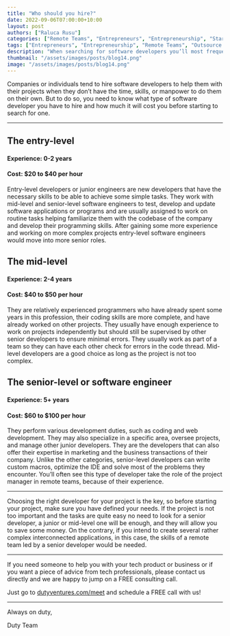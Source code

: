 ```yaml
---
title: "Who should you hire?"
date: 2022-09-06T07:00:00+10:00
layout: post
authors: ["Raluca Rusu"]
categories: ["Remote Teams", "Entrepreneurs", "Entrepreneurship", "Start-ups", "MVP", "Product", "Development", "Testing", "Launching"]
tags: ["Entrepreneurs", "Entrepreneurship", "Remote Teams", "Outsource Software", "Start-ups", "MVP", "Product", "Development", "Testing", "Launching"]
description: "When searching for software developers you’ll most frequently encounter 3 different categories, each of which is representative of the developer's experience and skills."
thumbnail: "/assets/images/posts/blog14.png"
image: "/assets/images/posts/blog14.png"
---
```


Companies or individuals tend to hire software developers to help them with their projects when they don’t have the time, skills, or manpower to do them on their own. But to do so, you need to know what type of software developer you have to hire and how much it will cost you before starting to search for one.

----

## The entry-level
#### Experience: 0-2 years
#### Cost: $20 to $40 per hour
Entry-level developers or junior engineers are new developers that have the necessary skills to be able to achieve some simple tasks. They work with mid-level and senior-level software engineers to test, develop and update software applications or programs and are usually assigned to work on routine tasks helping familiarize them with the codebase of the company and develop their programming skills. After gaining some more experience and working on more complex projects entry-level software engineers would move into more senior roles.

## The mid-level
#### Experience: 2-4 years
#### Cost: $40 to $50 per hour
They are relatively experienced programmers who have already spent some years in this profession, their coding skills are more complete, and have already worked on other projects. They usually have enough experience to work on projects independently but should still be supervised by other senior developers to ensure minimal errors. They usually work as part of a team so they can have each other check for errors in the code thread. Mid-level developers are a good choice as long as the project is not too complex.

## The senior-level or software engineer
#### Experience: 5+ years
#### Cost: $60 to $100 per hour
They perform various development duties, such as coding and web development. They may also specialize in a specific area, oversee projects, and manage other junior developers. They are the developers that can also offer their expertise in marketing and the business transactions of their company. Unlike the other categories, senior-level developers can write custom macros, optimize the IDE and solve most of the problems they encounter. You’ll often see this type of developer take the role of the project manager in remote teams, because of their experience.

----

Choosing the right developer for your project is the key, so before starting your project, make sure you have defined your needs. If the project is not too important and the tasks are quite easy no need to look for a senior developer, a junior or mid-level one will be enough, and they will allow you to save some money.
On the contrary, if you intend to create several rather complex interconnected applications, in this case, the skills of a remote team led by a senior developer would be needed.

----

If you need someone to help you with your tech product or business or if you want a piece of advice from tech professionals, please contact us directly and we are happy to jump on a FREE consulting call.

Just go to [dutyventures.com/meet](https://dutyventures.com/meet) and schedule a FREE call with us! 

----------------------

Always on duty,

Duty Team
